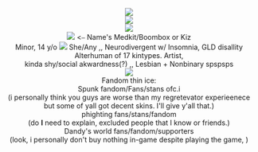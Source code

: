<p align="center">
<img align="center" <[img src="https://encrypted-tbn0.gstatic.com/images?q=tbn:ANd9GcS0hz7jGQNrwFGwxxxAN-N4G2TaD-XRJsQdJA&s"]><br><img src="https://64.media.tumblr.com/c7512f441ccaa31f3ced29e821057b52/fc603296b3a6349f-ff/s400x600/ab69559959362240f912fc4ce1fc74065dffddaf.pnj">
<br><img src=="https://64.media.tumblr.com/f8c1307e6d3fa04193555074ca7d7795/d47cbd9515de273e-ce/s500x750/5d856a613a5399417ffa93f8aaa048f616055144.gif"><br><img src="https://64.media.tumblr.com/c929b948d317c8add0b05846ce3f1679/7d2bce6b62c2bc5b-77/s75x75_c1/ffc038a5617b899ccf46c3c3f96ae6e5243aebcd.gifv"<img src="https://64.media.tumblr.com/225e1f640a665a977f90f0c41619696a/b4a4905dbbf354a9-c6/s75x75_c1/d69c958530b246e2974b61e2da03d6c89bd72abf.gifv"> <⎯ Name's Medkit/Boombox or Kiz
<br> Minor, 14 y/o <img src="https://64.media.tumblr.com/8b19add3c44a2660c85607e158110718/e9b7ec37d0065de5-05/s75x75_c1/b2c904a32dd0f558a08d766a27f1485eb71a6c59.gifv">  She/Any ,, Neurodivergent  w/ Insomnia, GLD disallity <br> Alterhuman of 17 kintypes. Artist, <br></r> kinda shy/social akwardness(?) ,, Lesbian + Nonbinary spspsps <br>
<img src="https://64.media.tumblr.com/fd54eeb68956dc9d218ef67ae58b3b6e/b300aca228a735bf-83/s400x600/221077b12646140ae3a8611c80fb06357bab50be.pnj"><br>
Fandom thin ice:<br>Spunk fandom/Fans/stans ofc.i<br>(i personally think you guys are worse than my regretevator experieenece but some of yall got decent skins. I'll give y'all that.)<br> phighting fans/stans/fandom<br>(do <b>I</b> need to explain, excluded people that I know or friends.)<br>Dandy's world fans/fandom/supporters<br>(look, i personally don't buy nothing in-game despite playing the game, )
